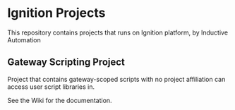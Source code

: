 # Ignition Projects
This repository contains projects that runs on Ignition platform, by Inductive Automation

## Gateway Scripting Project
Project that contains gateway-scoped scripts with no project affiliation can access user script libraries in.

See the Wiki for the documentation.
